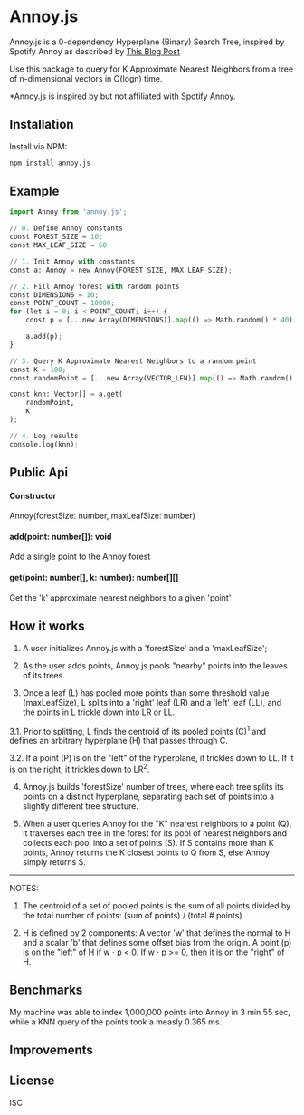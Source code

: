 # Annoy.js

Annoy.js is a 0-dependency Hyperplane (Binary) Search Tree, inspired by Spotify Annoy as described by <a href="https://erikbern.com/2015/10/01/nearest-neighbors-and-vector-models-part-2-how-to-search-in-high-dimensional-spaces.html" target="_blank">This Blog Post</a>

Use this package to query for K Approximate Nearest Neighbors from a tree of n-dimensional vectors in O(logn) time.

\*Annoy.js is inspired by but not affiliated with Spotify Annoy.

## Installation

Install via NPM:

```bash
npm install annoy.js
```

## Example

```python
import Annoy from 'annoy.js';

// 0. Define Annoy constants
const FOREST_SIZE = 10;
const MAX_LEAF_SIZE = 50

// 1. Init Annoy with constants
const a: Annoy = new Annoy(FOREST_SIZE, MAX_LEAF_SIZE);

// 2. Fill Annoy forest with random points
const DIMENSIONS = 10;
const POINT_COUNT = 10000;
for (let i = 0; i < POINT_COUNT; i++) {
    const p = [...new Array(DIMENSIONS)].map(() => Math.random() * 40);

    a.add(p);
}

// 3. Query K Approximate Nearest Neighbors to a random point
const K = 100;
const randomPoint = [...new Array(VECTOR_LEN)].map(() => Math.random() * 40);

const knn: Vector[] = a.get(
    randomPoint,
    K
);

// 4. Log results
console.log(knn);
```

## Public Api

#### Constructor

Annoy(forestSize: number, maxLeafSize: number)

#### add(point: number[]): void

Add a single point to the Annoy forest

#### get(point: number[], k: number): number[][]

Get the 'k' approximate nearest neighbors to a given 'point'

## How it works

1. A user initializes Annoy.js with a 'forestSize' and a 'maxLeafSize';

2. As the user adds points, Annoy.js pools "nearby" points into the leaves of its trees.

3. Once a leaf (L) has pooled more points than some threshold value (maxLeafSize), L splits into a 'right' leaf (LR) and a 'left' leaf (LL), and the points in L trickle down into LR or LL.

3.1. Prior to splitting, L finds the centroid of its pooled points (C)<sup>1</sup> and defines an arbitrary hyperplane (H) that passes through C.

3.2. If a point (P) is on the "left" of the hyperplane, it trickles down to LL. If it is on the right, it trickles down to LR<sup>2</sup>.

4. Annoy.js builds 'forestSize' number of trees, where each tree splits its points on a distinct hyperplane, separating each set of points into a slightly different tree structure.

5. When a user queries Annoy for the "K" nearest neighbors to a point (Q), it traverses each tree in the forest for its pool of nearest neighbors and collects each pool into a set of points (S). If S contains more than K points, Annoy returns the K closest points to Q from S, else Annoy simply returns S.

<hr/>

NOTES:

1. The centroid of a set of pooled points is the sum of all points divided by the total number of points: (sum of points) / (total # points)

2. H is defined by 2 components: A vector 'w' that defines the normal to H and a scalar 'b' that defines some offset bias from the origin. A point (p) is on the "left" of H if w ⋅ p < 0. If w ⋅ p >= 0, then it is on the "right" of H.

## Benchmarks

My machine was able to index 1,000,000 points into Annoy in 3 min 55 sec, while a KNN query of the points took a measly 0.365 ms.

## Improvements

## License

ISC
